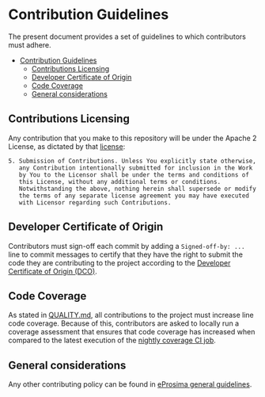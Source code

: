 # Contribution Guidelines

The present document provides a set of guidelines to which contributors must adhere.

- [Contribution Guidelines](#contribution-guidelines)
  - [Contributions Licensing](#contributions-licensing)
  - [Developer Certificate of Origin](#developer-certificate-of-origin)
  - [Code Coverage](#code-coverage)
  - [General considerations](#general-considerations)

## Contributions Licensing

Any contribution that you make to this repository will be under the Apache 2 License, as dictated by that [license](http://www.apache.org/licenses/LICENSE-2.0.html):

~~~
5. Submission of Contributions. Unless You explicitly state otherwise,
   any Contribution intentionally submitted for inclusion in the Work
   by You to the Licensor shall be under the terms and conditions of
   this License, without any additional terms or conditions.
   Notwithstanding the above, nothing herein shall supersede or modify
   the terms of any separate license agreement you may have executed
   with Licensor regarding such Contributions.
~~~

## Developer Certificate of Origin

Contributors must sign-off each commit by adding a `Signed-off-by: ...` line to commit messages to certify that they have the right to submit the code they are contributing to the project according to the [Developer Certificate of Origin (DCO)](https://developercertificate.org/).

## Code Coverage

As stated in [QUALITY.md](QUALITY.md), all contributions to the project must increase line code coverage.
Because of this, contributors are asked to locally run a coverage assessment that ensures that code coverage has increased when compared to the latest execution of the [nightly coverage CI job](http://jenkins.eprosima.com:8080/view/Micro%20XRCE/job/Micro-CDR%20Nightly%20Master%20Linux/511/coverage/).

## General considerations

Any other contributing policy can be found in [eProsima general guidelines](https://github.com/eProsima/policies/blob/main/CONTRIBUTING.md).
